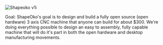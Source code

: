 ![Shapeoko v1i](https://github.com/shapeoko/ShapeOko/raw/master/Shapeoko_v1i.gif)

Goal: ShapeOko's goal is to design and build a fully open source (open hardware) 3 axis CNC machine that anyone can build for about $300. We're doing everything possible to design an easy to assembly, fully capable machine that will do it's part in both the open hardware and desktop manufacturing movements.